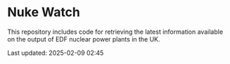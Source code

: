 # Nuke Watch

This repository includes code for retrieving the latest information available on the output of EDF nuclear power plants in the UK.

Last updated: 2025-02-09 02:45